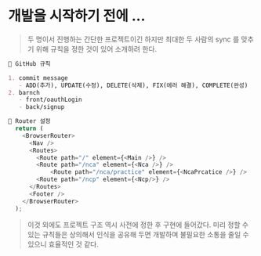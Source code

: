 # 개발을 시작하기 전에 ...

> 두 명이서 진행하는 간단한 프로젝트이긴 하지만 최대한 두 사람의 sync 를 맞추기 위해 규칙을 정한 것이 있어 소개하려 한다.

```markdown
📢 GitHub 규칙

1. commit message
   - ADD(추가), UPDATE(수정), DELETE(삭제), FIX(에러 해결), COMPLETE(완성)
2. barnch
   - front/oauthLogin
   - back/signup
```

```javascript
📢 Router 설정
  return (
    <BrowserRouter>
      <Nav />
      <Routes>
        <Route path="/" element={<Main />} />
        <Route path="/nca" element={<Nca />} />
            <Route path="/nca/practice" element={<NcaPrcatice />} />
        <Route path="/ncp" element={<Ncp/>} />
      </Routes>
      <Footer />
    </BrowserRouter>
  );
```

> 이것 외에도 프로젝트 구조 역시 사전에 정한 후 구현에 들어갔다. 미리 정할 수 있는 규칙들은 상의해서 인식을 공유해 두면 개발하며 불필요한 소통을 줄일 수 있으니 효율적인 것 같다.

